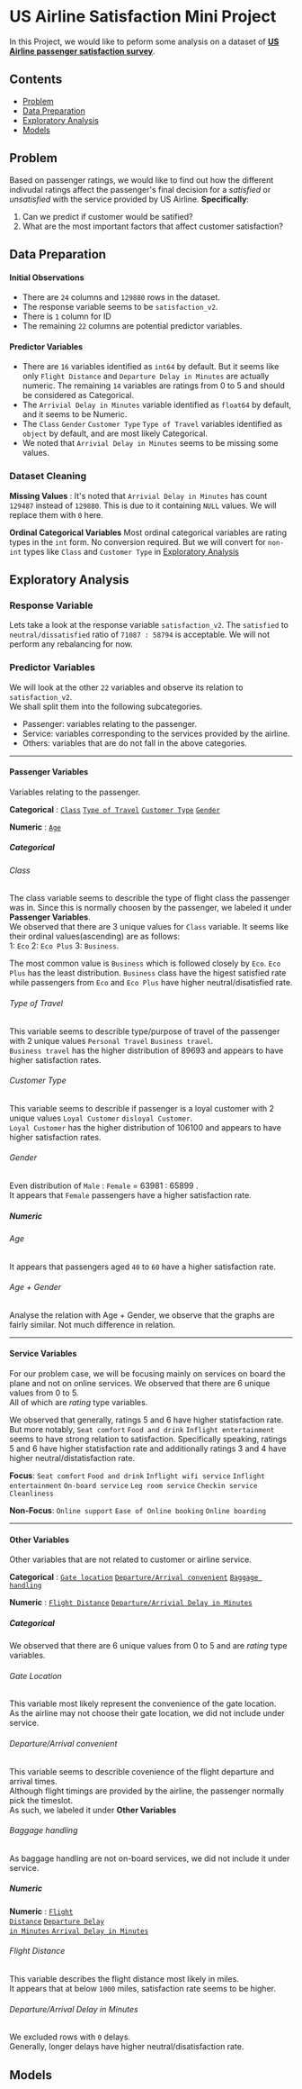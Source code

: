 # US Airline Satisfaction Mini Project 

In this Project, we would like to peform some analysis on a dataset of __[US Airline passenger satisfaction survey](https://www.kaggle.com/datasets/najibmh/us-airline-passenger-satisfaction-survey?resource=download)__.

## Contents
- [Problem](README.md/#problem)
- [Data Preparation](README.md/#data-preparation)
- [Exploratory Analysis](README.md/#exploratory-analysis)
- [Models](README.md/#models)

## Problem
Based on passenger ratings, we would like to find out how the different indivudal ratings affect the passenger's final decision for a _satisfied_ or _unsatisfied_ with the service provided by US Airline.
**Specifically**:
1. Can we predict if customer would be satified?
1. What are the most important factors that affect customer satisfaction?

## Data Preparation
#### Initial Observations
* There are `24` columns and `129880` rows in the dataset.   
* The response variable seems to be `satisfaction_v2`.
* There is `1` column for ID
* The remaining `22` columns are potential predictor variables.

#### Predictor Variables
* There are `16` variables identified as `int64` by default. But it seems like only `Flight Distance` and `Departure Delay in Minutes` are actually numeric. The remaining `14` variables are ratings from 0 to 5 and should be considered as Categorical.
* The `Arrivial Delay in Minutes` variable identified as `float64` by default, and it seems to be Numeric.
* The `Class` `Gender` `Customer Type` `Type of Travel` variables identified as `object` by default, and are most likely Categorical.  
* We noted that `Arrivial Delay in Minutes` seems to be missing some values.

### Dataset Cleaning
**Missing Values** : It's noted that `Arrivial Delay in Minutes` has count `129487` instead of `129880`. 
This is due to it containing `NULL` values. We will replace them with `0` here.

**Ordinal Categorical Variables**
Most ordinal categorical variables are rating types in the `int` form. No conversion required. 
But we will convert for `non-int` types like `Class` and `Customer Type` in [Exploratory Analysis](README.md/#exploratory-analysis)

## Exploratory Analysis

### Response Variable
Lets take a look at the response variable `satisfaction_v2`. 
The `satisfied` to `neutral/dissatisfied` ratio of `71087 : 58794` is acceptable. 
We will not perform any rebalancing for now. 

### Predictor Variables
We will look at the other `22` variables and observe its relation to `satisfaction_v2`.  
We shall split them into the following subcategories.

* Passenger: variables relating to the passenger.
* Service: variables corresponding to the services provided by the airline.
* Others: variables that are do not fall in the above categories.
---
#### Passenger Variables
Variables relating to the passenger.

**Categorical** : 
[`Class`](README.md/#class-ea)
[`Type of Travel`](README.md/#type-of-travel-ea)
[`Customer Type`](README.md/#customer-type-ea)
[`Gender`](README.md/#gender-ea)

**Numeric** : [`Age`](README.md/#age-ea)  

##### Categorical
<a id="class-ea"></a>
###### Class
The class variable seems to describle the type of flight class the passenger was in.
Since this is normally choosen by the passenger, we labeled it under **Passenger Variables**.  
We observed that there are 3 unique values for `Class` variable.
It seems like their ordinal values(ascending) are as follows:  
1: `Eco` 2: `Eco Plus` 3: `Business`.

The most common value is `Business` which is followed closely by `Eco`. `Eco Plus` has the least distribution. 
`Business` class have the higest satisfied rate while passengers from `Eco` and
`Eco Plus` have higher neutral/disatisfied rate.

<a id="type-of-travel-ea"></a>
###### Type of Travel
This variable seems to describle type/purpose of travel of the passenger with 2 unique values `Personal Travel` `Business travel`.  
`Business travel` has the higher distribution of 89693 and appears to have higher satisfaction rates.

<a id="type-of-travel-ea"></a>
###### Customer Type
This variable seems to describle if passenger is a loyal customer with 2 unique values `Loyal Customer` `disloyal Customer`.  
`Loyal Customer` has the higher distribution of 106100 and appears to have higher satisfaction rates.

<a id="gender-ea"></a>
###### Gender
Even distribution of `Male` : `Female` =  63981 : 65899 .  
It appears that `Female` passengers have a higher satisfaction rate.  

##### Numeric

###### Age
It appears that passengers aged `40` to `60` have a higher satisfaction rate.  

###### Age + Gender
Analyse the relation with Age + Gender, we observe that the graphs are fairly similar. Not much difference in relation.

---
#### Service Variables
For our problem case, we will be focusing mainly on services on board the plane and not on online services.
We observed that there are 6 unique values from 0 to 5.  
All of which are *rating* type variables.

We observed that generally, ratings 5 and 6 have higher statisfaction rate. 
But more notably, `Seat comfort` `Food and drink` `Inflight entertainment` seems to have strong relation to satisfaction.
Specifically speaking, ratings 5 and 6 have higher statisfaction rate and additionally ratings 3 and 4 have higher neutral/distatisfaction rate.

**Focus**:
`Seat comfort` 
`Food and drink` 
`Inflight wifi service` 
`Inflight entertainment` 
`On-board service` 
`Leg room service` 
`Checkin service`
`Cleanliness`

**Non-Focus**:
`Online support` 
`Ease of Online booking` 
`Online boarding`

---
#### Other Variables
Other variables that are not related to customer or airline service.  

**Categorical** : 
[`Gate location`](README.md/#gate-location-ea) 
[`Departure/Arrival convenient`](README.md/#departure-arrival-convenient-ea) 
[`Baggage handling`](README.md/#baggage-handling-ea) 

**Numeric** : 
[`Flight Distance`](README.md/#flight-distance-ea) 
[`Departure/Arrivial Delay in Minutes`](README.md/#departure-delay-ea) 


##### Categorical
We observed that there are 6 unique values from 0 to 5 and are *rating* type variables.  

<a id="gate-location-ea"></a>
###### Gate Location
This variable most likely represent the convenience of the gate location.  
As the airline may not choose their gate location, we did not include under service.  

<a id="departure-arrival-convenient-ea"></a>
###### Departure/Arrival convenient
This variable seems to describle covenience of the flight departure and arrival times.  
Although flight timings are provided by the airline, the passenger normally pick the timeslot.  
As such, we labeled it under **Other Variables**

<a id="baggage-handling-ea"></a>
###### Baggage handling
As baggage handling are not on-board services, we did not include it under service.

##### Numeric

<b>Numeric</b> : 
<a href="#flight-distance-ea"><code>Flight Distance</code></a>
<a href="#departure-delay-ea"><code>Departure Delay in Minutes</code> <code>Arrival Delay in Minutes</code> </a>

<a id="flight-distance-ea"></a>
###### Flight Distance  
This variable describes the flight distance most likely in miles.  
It appears that at below `1000` miles, satisfaction rate seems to be higher.  

<a id="departure-delay-ea"></a>
###### Departure/Arrival Delay in Minutes
We excluded rows with `0` delays.  
Generally, longer delays have higher neutral/disatisfaction rate.


## Models

